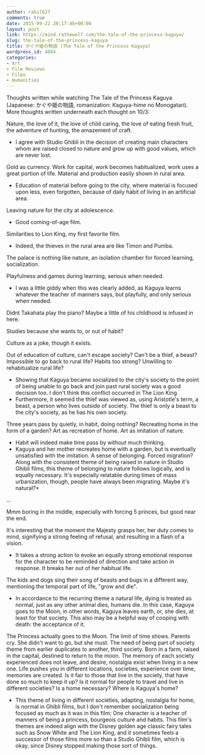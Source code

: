 ```yaml
---
author: rahil627
comments: true
date: 2015-09-22 20:17:48+00:00
layout: post
link: https://mind.rathewolf.com/the-tale-of-the-princess-kaguya/
slug: the-tale-of-the-princess-kaguya
title: かぐや姫の物語 (The Tale of the Princess Kaguya)
wordpress_id: 4844
categories:
- Art
- Film Reviews
- Films
- Humanities
---
```


Thoughts written while watching The Tale of the Princess Kaguya (Japanese: かぐや姫の物語, romanization: Kaguya-hime no Monogatari). More thoughts written underneath each thought on 10/3:

Nature, the love of it, the love of child caring, the love of eating fresh fruit, the adventure of hunting, the amazement of craft.
  - I agree with Studio Ghibli in the decision of creating main characters whom are raised closed to nature and grow up with good values, which are never lost.

Gold as currency. Work for capital, work becomes habitualized, work uses a great portion of life. Material and production easily shown in rural area.
  - Education of material before going to the city, where material is focused upon less, even forgotten, because of daily habit of living in an artificial area.

Leaving nature for the city at adolescence.
  - Good coming-of-age film.

Similarities to Lion King, my first favorite film.
  - Indeed, the thieves in the rural area are like Timon and Pumba.

The palace is nothing like nature, an isolation chamber for forced learning, socialization.

Playfulness and games during learning, serious when needed.
  - I was a little giddy when this was clearly added, as Kaguya learns whatever the teacher of manners says, but playfully, and only serious when needed.

Didnt Takahata play the piano? Maybe a little of his childhood is infused in here.

Studies because she wants to, or out of habit?

Culture as a joke, though it exists.

Out of education of culture, can't escape society? Can't be a thief, a beast? Impossible to go back to rural life? Habits too strong? Unwilling to rehabitualize rural life?
  - Showing that Kaguya became socialized to the city's society to the point of being unable to go back and join past rural society was a good decision too. I don't think this conflict occurred in The Lion King.
  - Furthermore, it seemed the thief was viewed as, using Aristotle's term, a beast, a person who lives outside of society. The thief is only a beast to the city's society, as he has his own society.

Three years pass by quietly, in habit, doing nothing? Recreating home in the form of a garden? Art as recreation of home. Art as imitation of nature.
  - Habit will indeed make time pass by without much thinking.
  - Kaguya and her mother recreates home with a garden, but is eventually unsatisfied with the imitation. A sense of belonging. Forced migration? Along with the consistent theme of being raised in nature in Studio Ghibli films, this theme of belonging to nature follows logically, and is equally necessary. It's especially relatable during times of mass urbanization, though, people have always been migrating. Maybe it's natural?*

...

Mmm boring in the middle, especially with forcing 5 princes, but good near the end.

It's interesting that the moment the Majesty grasps her, her duty comes to mind, signifying a strong feeling of refusal, and resulting in a flash of a vision.
  - It takes a strong action to evoke an equally strong emotional response for the character to be reminded of direction and take action in response. It breaks her out of her habitual life.

The kids and dogs sing their song of beasts and bugs in a different way, mentioning the temporal part of life, "grow and die".
  - In accordance to the recurring theme a natural life, dying is treated as normal, just as any other animal dies, humans die. In this case, Kaguya goes to the Moon, in other words, Kaguya leaves earth, or, she dies, at least for that society. This also may be a helpful way of cooping with death: the acceptance of it.

The Princess actually goes to the Moon. The limit of time shows. Parents cry. She didn't want to go, but she must. The need of being part of society theme from earlier duplicates to another, third society. Born in a farm, raised in the capital, destined to return to the moon. The memory of each society experienced does not leave, and desire, nostalgia exist when living in a new one. Life pushes you in different locations, societies, experience over time, memories are created. Is it fair to those that live in the society, that have done so much to keep it up? Is it normal for people to travel and live in different societies? Is a home necessary? Where is Kaguya's home?
  - This theme of living in different societies, adapting, nostalgia for home, is normal in Ghibli films, but I don't remember socialization being focused as much as it was in this film; One character is a teacher of manners of being a princess, bourgeois culture and habits. This film's themes are indeed align with the Disney golden age classic fairy tales such as Snow White and The Lion King, and it sometimes feels a successor of those films more so than a Studio Ghibli film, which is okay, since Disney stopped making those sort of things.
